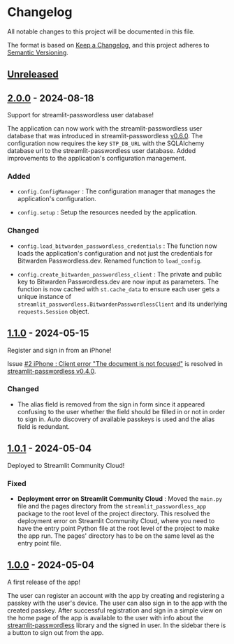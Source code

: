 # Changelog

All notable changes to this project will be documented in this file.

The format is based on [Keep a Changelog](https://keepachangelog.com/en/1.0.0/),
and this project adheres to [Semantic Versioning](https://semver.org/spec/v2.0.0.html).


## [Unreleased]


## [2.0.0] - 2024-08-18

Support for streamlit-passwordless user database!

The application can now work with the streamlit-passwordless user database that was introduced in
streamlit-passwordless [v0.6.0](https://github.com/antonlydell/streamlit-passwordless/releases/tag/v0.6.0).
The configuration now requires the key `STP_DB_URL` with the SQLAlchemy database url to the streamlit-passwordless
user database. Added improvements to the application's configuration management.


### Added

- `config.ConfigManager` : The configuration manager that manages the application's configuration.

- `config.setup` : Setup the resources needed by the application.


### Changed

- `config.load_bitwarden_passwordless_credentials` : The function now loads the application's
  configuration and not just the credentials for Bitwarden Passwordless.dev.
  Renamed function to `load_config`.

- `config.create_bitwarden_passwordless_client` : The private and public key to
  Bitwarden Passwordless.dev are now input as parameters. The function is now cached with
  `st.cache_data` to ensure each user gets a unique instance of `streamlit_passwordless.BitwardenPasswordlessClient`
  and its underlying `requests.Session` object.


## [1.1.0] - 2024-05-15

Register and sign in from an iPhone!

Issue  [#2 iPhone : Client error "The document is not focused"](https://github.com/antonlydell/streamlit-passwordless-app/issues/2)
is resolved in [streamlit-passwordless v0.4.0](https://github.com/antonlydell/streamlit-passwordless/tree/v0.4.0).


### Changed

- The alias field is removed from the sign in form since it appeared confusing to the user whether
  the field should be filled in or not in order to sign in. Auto discovery of available passkeys is
  used and the alias field is redundant.


## [1.0.1] - 2024-05-04

Deployed to Streamlit Community Cloud!


### Fixed

- **Deployment error on Streamlit Community Cloud** : Moved the `main.py` file and the pages directory
  from the `streamlit_passwordless_app` package to the root level of the project directory. This resolved
  the deployment error on Streamlit Community Cloud, where you need to have the entry point Python file
  at the root level of the project to make the app run. The pages' directory has to be on the same level
  as the entry point file.


## [1.0.0] - 2024-05-04

A first release of the app!

The user can register an account with the app by creating and registering a passkey with the user's
device. The user can also sign in to the app with the created passkey. After successful registration
and sign in a simple view on the home page of the app is available to the user with info about the
[streamlit-passwordless](https://github.com/antonlydell/streamlit-passwordless) library and the
signed in user. In the sidebar there is a button to sign out from the app.


[Unreleased]: https://github.com/antonlydell/streamlit-passwordless-app/compare/v2.0.0...HEAD
[2.0.0]: https://github.com/antonlydell/streamlit-passwordless-app/releases/tag/v2.0.0
[1.1.0]: https://github.com/antonlydell/streamlit-passwordless-app/releases/tag/v1.1.0
[1.0.1]: https://github.com/antonlydell/streamlit-passwordless-app/releases/tag/v1.0.1
[1.0.0]: https://github.com/antonlydell/streamlit-passwordless-app/releases/tag/v1.0.0
